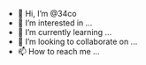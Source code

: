 - 👋 Hi, I’m @34co
- 👀 I’m interested in ...
- 🌱 I’m currently learning ...
- 💞️ I’m looking to collaborate on ...
- 📫 How to reach me ...

<!---
34co/34co is a ✨ special ✨ repository because its `README.md` (this file) appears on your GitHub profile.
You can click the Preview link to take a look at your changes.
--->
